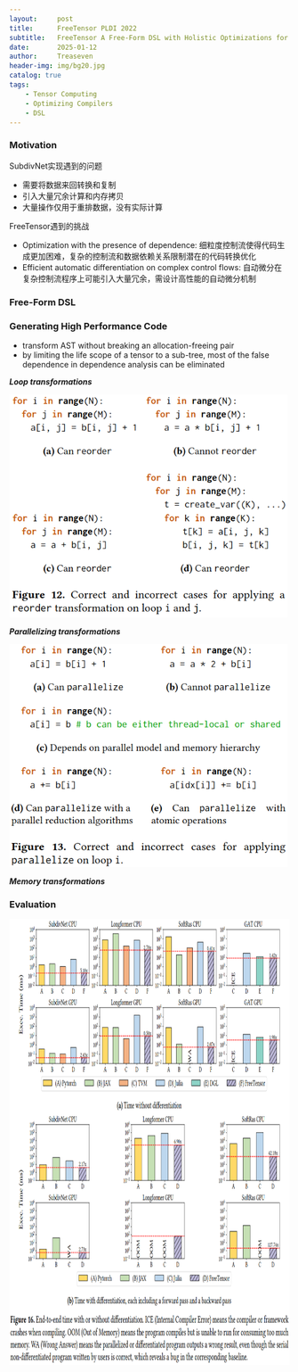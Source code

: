 ```yaml
---
layout:     post
title:      FreeTensor PLDI 2022
subtitle:   FreeTensor A Free-Form DSL with Holistic Optimizations for Irregular Tensor Programs
date:       2025-01-12
author:     Treaseven
header-img: img/bg20.jpg
catalog: true
tags:
    - Tensor Computing
    - Optimizing Compilers
    - DSL
---
```


### Motivation
SubdivNet实现遇到的问题
- 需要将数据来回转换和复制
- 引入大量冗余计算和内存拷贝
- 大量操作仅用于重排数据，没有实际计算

FreeTensor遇到的挑战
- Optimization with the presence of dependence: 细粒度控制流使得代码生成更加困难，复杂的控制流和数据依赖关系限制潜在的代码转换优化
- Efficient automatic differentiation on complex control flows: 自动微分在复杂控制流程序上可能引入大量冗余，需设计高性能的自动微分机制


### Free-Form DSL


### Generating High Performance Code
- transform AST without breaking an allocation-freeing pair
- by limiting the life scope of a tensor to a sub-tree, most of the false dependence in dependence analysis can be eliminated


***Loop transformations***

<img width="500" height="400" src="../img/post-freetensor-loop-transformations.png"/>

***Parallelizing transformations***

<img width="500" height="400" src="../img/post-freetensor-parallelize.png"/>


***Memory transformations***


### Evaluation


<img width="1000" height="800" src="../img/post-freetensor-comparison.png"/>